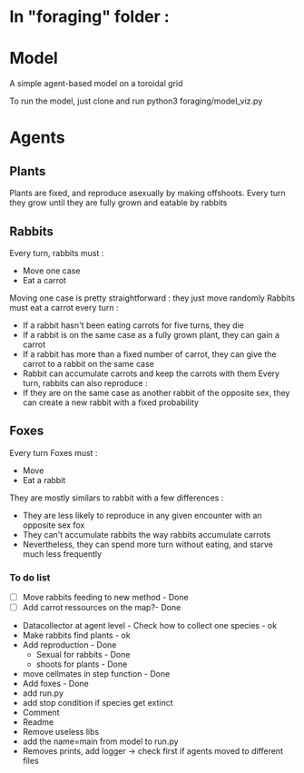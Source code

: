 
# In "foraging" folder :
# Model
A simple agent-based model on a toroidal grid

To run the model, just clone and run python3 foraging/model_viz.py

# Agents
## Plants 
Plants are fixed, and reproduce asexually by making offshoots. Every turn they grow until they are fully grown and eatable by rabbits

## Rabbits
Every turn, rabbits must :
  - Move one case
  - Eat a carrot

Moving one case is pretty straightforward : they just move randomly
Rabbits must eat a carrot every turn :
  - If a rabbit hasn't been eating carrots for five turns, they die
  - If a rabbit is on the same case as a fully grown plant, they can gain a carrot
  - If a rabbit has more than a fixed number of carrot, they can give the carrot to a rabbit on the same case
  - Rabbit can accumulate carrots and keep the carrots with them
Every turn, rabbits can also reproduce :
  - If they are on the same case as another rabbit of the opposite sex, they can create a new rabbit with a fixed probability
  
## Foxes
Every turn Foxes must : 
  - Move
  - Eat a rabbit

They are mostly similars to rabbit with a few differences : 
  - They are less likely to reproduce in any given encounter with an opposite sex fox
  - They can't accumulate rabbits the way rabbits accumulate carrots
  - Nevertheless, they can spend more turn without eating, and starve much less frequently


### To do list
    
   - [ ] Move rabbits feeding to new method - Done
   - [ ] Add carrot ressources on the map?- Done
   - Datacollector at agent level - Check how to collect one species - ok
   - Make rabbits find plants - ok
   - Add reproduction - Done
       - Sexual for rabbits - Done
       - shoots for plants - Done
   - move cellmates in step function - Done
   - Add foxes - Done
   - add run.py
   - add stop condition if species get extinct
   - Comment
   - Readme
   - Remove useless libs
   - add the name=main from model to run.py
   - Removes prints, add logger -> check first if agents moved to different files
